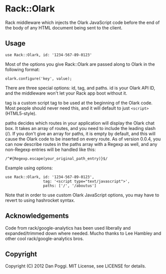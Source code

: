 # Rack::Olark
Rack middleware which injects the Olark JavaScript code before the end of the body of any HTML document being sent to the client. 

## Usage

    use Rack::Olark, id: '1234-567-89-0123'

Most of the options you give Rack::Olark are passed along to Olark in the following format:

    olark.configure('key', value);

There are three special options: id, tag, and paths. id is your Olark API ID, and the middleware won't let your Rack app boot without it.

tag is a custom script tag to be used at the beginning of the Olark code. Most people should never need this, and it will default to just `<script>` (HTML5-style). 

paths decides which routes in your application will display the Olark chat box. It takes an array of routes, and you need to include the leading slash (/). If you don't give an array for paths, it is empty by default, and this will cause the Olark code to be inserted on every route. As of version 0.0.4, you can now describe routes in the paths array with a Regexp as well, and any non-Regexp entries will be handled like this:

    /^#{Regexp.escape(your_original_path_entry)}$/

Example using options:

    use Rack::Olark, id: '1234-567-89-0123',
                     tag: '<script type="text/javascript">',
                     paths: ['/', '/aboutus']

Note that in order to use custom Olark JavaScript options, you may have to revert to using hashrocket syntax.

## Acknowledgements

Code from rack/google-analytics has been used liberally and expanded/trimmed down where needed. Mucho thanks to Lee Hambley and other cool rack/google-analytics bros.

## Copyright

Copyright (C) 2012 Dan Poggi. MIT License, see LICENSE for details.
